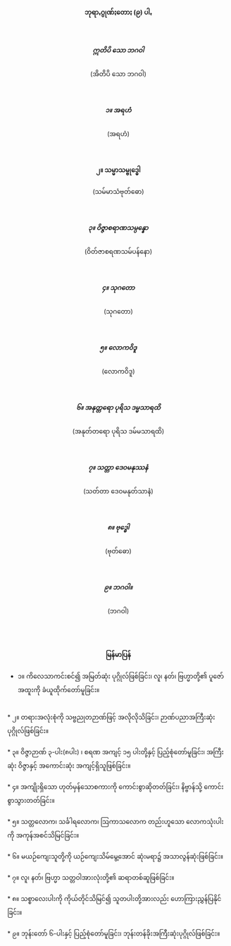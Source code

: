 <h4 style="text-align:center">ဘုရာꩻဂွုဏ်ႏတောႏ (၉) ပါꩻ</h4><br>

<h5 style="text-align:center">ဣတိပိ သော ဘဂဝါ</h5>
<p style="text-align:center">(အိတိပိ သော ဘဂဝါ)</p><br>

<h5 style="text-align:center">၁။ အရဟံ</h5>
<p style="text-align:center">(အရဟံ)</p>
<br>
<h4 style="text-align:center">၂။ သမ္မာသမ္ဗုဒ္ဓေါ</h5>
<p style="text-align:center">(သမ်မာသံဗုတ်ဓော)</p><br>

<h5 style="text-align:center">၃။ ဝိဇ္ဇာစရာဏသမ္ပန္နော</h5>
<p style="text-align:center">(ဝိတ်ဇာစရဏသမ်ပန်နော)</p><br>

<h5 style="text-align:center">၄။ သုဂတော</h5>
<p style="text-align:center">(သုဂတော)</p><br>

<h5 style="text-align:center">၅။ လောကဝိဒူ</h5>
<p style="text-align:center">(လောကဝိဒူ)</p><br>

<h5 style="text-align:center">၆။ အနုတ္တရော ပုရိသ ဒမ္မသာရထိ</h5>
<p style="text-align:center">(အနုတ်တရော ပုရိသ ဒမ်မသာရထိ)</p><br>

<h5 style="text-align:center">၇။ သတ္တာ ဒေဝမနုဿနံ</h5>
<p style="text-align:center">(သတ်တာ ဒေဝမနုတ်သာနံ)</p><br>

<h5 style="text-align:center">၈။ ဗုဒ္ဓေါ</h5>
<p style="text-align:center">(ဗုတ်ဓော)</p><br>

<h5 style="text-align:center">၉။ ဘဂဝါ။</h5>
<p style="text-align:center">(ဘဂဝါ)</p><br><br>

<h4 style="text-align:center">မြန်မာပြန်</h4>

* ၁။ ကိလေသာကင်းစင်၍ အမြတ်ဆုံး ပုဂ္ဂိုလ်ဖြစ်ခြင်း၊ လူ၊ နတ်၊ ဗြဟ္မာတို့၏ ပူဇော်အထူးကို ခံယူထိုက်တော်မူခြင်း။<br>
<br>
* ၂။ တရားအလုံးစုံကို သဗ္ဗညုတဉာဏ်ဖြင့် အလိုလိုသိခြင်း၊ ဉာဏ်ပညာအကြီးဆုံးပုဂ္ဂိုလ်ဖြစ်ခြင်း။<br>
<br>
* ၃။ ဝိဇ္ဇာဉာဏ် ၃-ပါး(၈ပါး) ၊ စရဏ အကျင့် ၁၅ ပါးတို့နှင့် ပြည့်စုံတော်မူခြင်း၊ အကြီးဆုံး ဝိဇ္ဇာနှင့် အကောင်းဆုံး အကျင့်ရှိသူဖြစ်ခြင်း။<br>
<br>
* ၄။ အကျိုးရှိသော ဟုတ်မှန်သောစကားကို ကောင်းစွာဆိုတတ်ခြင်း၊ နိဗ္ဗာန်သို့ ကောင်းစွာသွားတတ်ခြင်း။<br>
<br>
* ၅။ သတ္တလောက၊ သင်္ခါရလောက၊ ဩကာသလောက တည်းဟူသော လောကသုံးပါးကို အကုန်အစင်သိမြင်ခြင်း။<br>
<br>
* ၆။ မယဉ်ကျေးသူတို့ကို ယဉ်ကျေးသိမ်မွေ့အောင် ဆုံးမရာ၌ အသာလွန်ဆုံးဖြစ်ခြင်း။<br><br>
* ၇။ လူ၊ နတ်၊ ဗြဟ္မာ သတ္တဝါအားလုံးတို့၏ ဆရာတစ်ဆူဖြစ်ခြင်း။<br><br>
* ၈။ သစ္စာလေးပါးကို ကိုယ်တိုင်သိမြင်၍ သူတပါးတို့အားလည်း ဟောကြားညွှန်ပြနိုင်ခြင်း။<br><br>
* ၉။ ဘုန်းတော် ၆-ပါးနှင့် ပြည့်စုံတော်မူခြင်း၊ ဘုန်းတန်ခိုးအကြီးဆုံးပုဂ္ဂိုလ်ဖြစ်ခြင်း။<br>